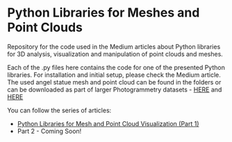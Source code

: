 # Python Libraries for Meshes and Point Clouds
Repository for the code used in the Medium articles about Python libraries for 3D analysis, visualization and manipulation of point clouds and meshes.

Each of the .py files here contains the code for one of the presented Python libraries. For installation and initial setup, please check the Medium article. 
The used angel statue mesh and point cloud can be found in the folders or can be downloaded as part of larger Photogrammetry datasets - [HERE](https://doi.org/10.17632/bzxk2n78s9.4) and [HERE](https://doi.org/10.17632/xtv5y29xvz.2)

You can follow the series of articles:
 - [Python Libraries for Mesh and Point Cloud Visualization (Part 1)](https://medium.com/@inikolov17/python-libraries-for-mesh-and-point-cloud-visualization-part-1-daa2af36de30) 
 - Part 2 - Coming Soon!




